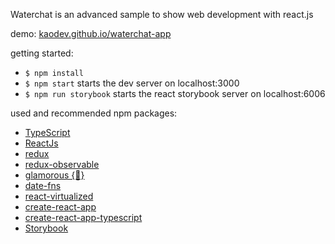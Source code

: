 Waterchat is an advanced sample to show web development with react.js

demo: [kaodev.github.io/waterchat-app](https://kaodev.github.io/waterchat-app/)

getting started: 
* `$ npm install`
* `$ npm start` starts the dev server on localhost:3000
* `$ npm run storybook` starts the react storybook server on localhost:6006

used and recommended npm packages:
* [TypeScript](https://github.com/Microsoft/TypeScript)
* [ReactJs](https://github.com/facebook/react)
* [redux](https://github.com/reactjs/redux)
* [redux-observable](https://github.com/redux-observable/redux-observable)
* [glamorous {💄}](https://github.com/paypal/glamorous)
* [date-fns](https://github.com/date-fns/date-fns)
* [react-virtualized](https://github.com/bvaughn/react-virtualized)
* [create-react-app](https://github.com/facebookincubator/create-react-app)
* [create-react-app-typescript](https://github.com/wmonk/create-react-app-typescript)
* [Storybook](https://storybook.js.org/)
